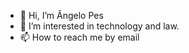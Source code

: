 - 👋 Hi, I’m Ângelo Pes
- 👀 I’m interested in technology and law.
- 📫 How to reach me by email

<!---
angelospes/angelospes is a ✨ special ✨ repository because its `README.md` (this file) appears on your GitHub profile.
You can click the Preview link to take a look at your changes.
--->

